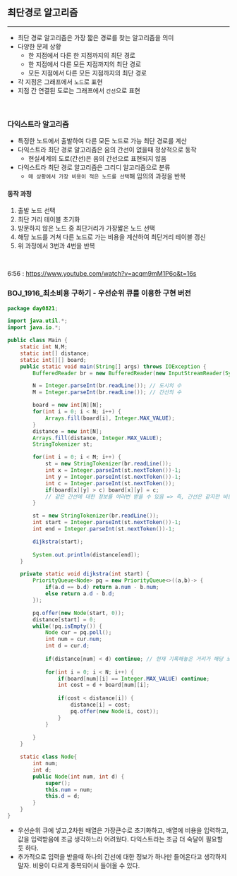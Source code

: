## 최단경로 알고리즘

--- 

- 최단 경로 알고리즘은 가장 짧은 경로를 찾는 알고리즘을 의미
- 다양한 문제 상황
  - 한 지점에서 다른 한 지점까지의 최단 경로
  - 한 지점에서 다른 모든 지점까지의 최단 경로
  - 모든 지점에서 다른 모든 지점까지의 최단 경로
- 각 지점은 그래프에서 `노드`로 표현
- 지점 간 연결된 도로는 그래프에서 `간선`으로 표현

<br />

### 다익스트라 알고리즘
- 특정한 노드에서 출발하여 다른 모든 노드로 가능 최단 경로를 계산
- 다익스트라 최단 경로 알고리즘은 음의 간선이 없을때 정상적으로 동작
  - 현실세계의 도로(간선)은 음의 간선으로 표현되지 않음
- 다익스트라 최단 경로 알고리즘은 그리디 알고리즘으로 분류
  - `매 상황에서 가장 비용이 적은 노드를 선택`해 임의의 과정을 반복

#### 동작 과정
1. 출발 노드 선택
2. 최단 거리 테이블 초기화
3. 방문하지 않은 노드 중 최단거리가 가장짧은 노드 선택
4. 해당 노드를 거쳐 다른 노드로 가는 비용을 계산하여 최단거리 테이블 갱신
5. 위 과정에서 3번과 4번을 반복


<br />

6:56 : https://www.youtube.com/watch?v=acqm9mM1P6o&t=16s

### BOJ_1916_최소비용 구하기 - 우선순위 큐를 이용한 구현 버전

```java
package day0821;

import java.util.*;
import java.io.*;

public class Main {
	static int N,M;
	static int[] distance;
	static int[][] board;
	public static void main(String[] args) throws IOException {
		BufferedReader br = new BufferedReader(new InputStreamReader(System.in));

		N = Integer.parseInt(br.readLine()); // 도시의 수
		M = Integer.parseInt(br.readLine()); // 간선의 수

		board = new int[N][N];
		for(int i = 0; i < N; i++) {
			Arrays.fill(board[i], Integer.MAX_VALUE);
		}
		distance = new int[N];
		Arrays.fill(distance, Integer.MAX_VALUE);
		StringTokenizer st;

		for(int i = 0; i < M; i++) {
			st = new StringTokenizer(br.readLine());
			int x = Integer.parseInt(st.nextToken())-1;
			int y = Integer.parseInt(st.nextToken())-1;
			int c = Integer.parseInt(st.nextToken());
			if(board[x][y] > c) board[x][y] = c; 
			// 같은 간선에 대한 정보를 여러번 받을 수 있음 => 즉, 간선은 같지만 비용이 다른 경우를 따져야함
		}

		st = new StringTokenizer(br.readLine());
		int start = Integer.parseInt(st.nextToken())-1;
		int end = Integer.parseInt(st.nextToken())-1;

		dijkstra(start);
		
		System.out.println(distance[end]);
	}

	private static void dijkstra(int start) {
		PriorityQueue<Node> pq = new PriorityQueue<>((a,b)-> {
			if(a.d == b.d) return a.num - b.num;
			else return a.d - b.d;
		});

		pq.offer(new Node(start, 0));
		distance[start] = 0;
		while(!pq.isEmpty()) {
			Node cur = pq.poll();
			int num = cur.num;
			int d = cur.d;
			
			if(distance[num] < d) continue; // 현재 기록해놓은 거리가 해당 노드까지의 거리보다 작다면
			
			for(int i = 0; i < N; i++) {
				if(board[num][i] == Integer.MAX_VALUE) continue;
				int cost = d + board[num][i];
				
				if(cost < distance[i]) {
					distance[i] = cost;
					pq.offer(new Node(i, cost));
				}
			}
			
		}
	}

	static class Node{
		int num;
		int d;
		public Node(int num, int d) {
			super();
			this.num = num;
			this.d = d;
		}
	}
}
```

- 우선순위 큐에 넣고,2차원 배열은 가장큰수로 초기화하고, 배열에 비용을 입력하고, 값을 입력받음에 조금 생각하느라 어려웠다. 다익스트라는 조금 더 숙달이 필요할 듯 하다.
- 추가적으로 입력을 받을때 하나의 간선에 대한 정보가 하나만 들어온다고 생각하지 말자. 비용이 다르게 중복되어서 들어올 수 있다. 